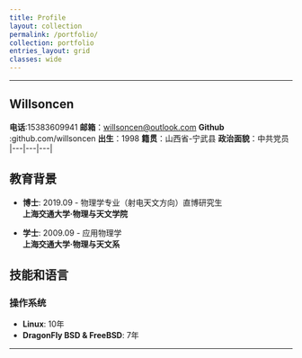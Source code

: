```yaml
---
title: Profile
layout: collection
permalink: /portfolio/
collection: portfolio
entries_layout: grid
classes: wide
---
```


---
## Willsoncen
**电话**:15383609941 **邮箱**：willsoncen@outlook.com  **Github** :github.com/willsoncen
**出生**：1998       **籍贯**：山西省-宁武县            **政治面貌**：中共党员           
|---|---|---|
## 教育背景
- **博士**: 2019.09 - 物理学专业（射电天文方向）直博研究生  
  **上海交通大学·物理与天文学院**

- **学士**: 2009.09 - 应用物理学  
  **上海交通大学·物理与天文系**

## 技能和语言
### 操作系统
- **Linux**: 10年
- **DragonFly BSD & FreeBSD**: 7年


---